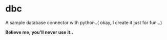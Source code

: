 # dbc
A sample database connector with python..( okay, I create it just for fun...)

**Believe me, you'll never use it..**
